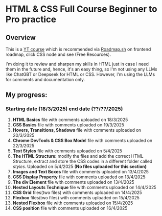 # HTML & CSS Full Course Beginner to Pro practice
## Overview
This is a [YT course](https://www.youtube.com/watch?v=G3e-cpL7ofc&t=1059s) which is recommended via [Roadmap.sh](https://roadmap.sh/frontend) on frontend roadmap, click CSS node and see (Free Resources).

I'm doing it to review and sharpen my skills in HTML just in case I need them in the future and, hence, it's an easy thing, so I'm not using any LLMs like ChatGBT or Deepseek for HTML or CSS. However, I'm using the LLMs for comments and documentation only.

## My progress:

### Starting date (18/3/2025) end date (??/??/2025)
1. **HTML Basics** file with comments uploaded on 18/3/2025
2. **CSS Basics** file with comments uploaded on 19/3/2025
3. **Hovers, Transitions, Shadows** file with comments uploaded on 20/3/2025
4. **Chrome DevTools & CSS Box Model** file with comments uploaded on 22/3/2025
5. **Text Styles** file with comments uploaded on 5/4/2025
6. **The HTML Structure**: modify the files and add the correct HTML Structure, extract and store the CSS codes in a different folder called *styles*. Uploaded on 5/4/2025 **(No files uploaded for this section)**
7. **Images and Text Boxes** file with comments uploaded on 13/4/2025
8. **CSS Display Property** file with comments uploaded on 13/4/2025
9. **The div Element** file with comments uploaded on 13/4/2025
10. **Nested Layouts Technique**  file with comments uploaded on 14/4/2025
11. **CSS Grid** files(two files) with comments uploaded on 14/4/2025
12. **Flexbox** files(two files) with comments uploaded on 15/4/2025
13. **Nested Flexbox** file with comments uploaded on 15/4/2025
14. **CSS position** file with comments uploaded on 16/4/2025


